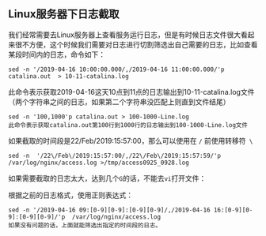 ## Linux服务器下日志截取

我们经常需要去Linux服务器上查看服务运行日志，但是有时候日志文件很大看起来很不方便，这个时候我们需要对日志进行切割筛选出自己需要的日志，比如查看某段时间内的日志，命令如下：
``` 
sed -n '/2019-04-16 10:00:00.000/,/2019-04-16 11:00:00.000/'p catalina.out  > 10-11-catalina.log
```
此命令表示获取2019-04-16这天10点到11点的日志输出到10-11-catalina.log文件（两个字符串之间的日志，如果第二个字符串没匹配上则直到文件结尾）

```
sed -n '100,1000'p catalina.out > 100-1000-Line.log
此命令表示获取catalina.out第100行到1000行的日志输出到100-1000-Line.log文件
```

如果截取的时间段是22/Feb/2019:15:57:00，那么可以使用在 `/` 前使用转移符` \`
```
sed -n  '/22\/Feb\/2019:15:57:00/,/22\/Feb\/2019:15:57:59/'p  /var/log/nginx/access.log >/tmp/access0925_0928.log
```
如果需要截取的日志太大，达到几个`G`的话，不能去`vi`打开文件：

根据之前的日志格式，使用正则表达式：
```
sed -n '/2019-04-16 09:[0-9][0-9]:[0-9][0-9]/,/2019-04-16 16:[0-9][0-9]:[0-9][0-9]/'p  /var/log/nginx/access.log
如果没有问题的话，上面就能筛选出指定的时间段的日志。
```
